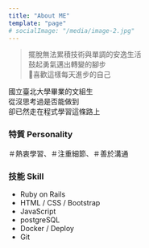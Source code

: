 ```yaml
---
title: "About ME"
template: "page"
# socialImage: "/media/image-2.jpg"
---
```


> 擺脫無法累積技術與單調的安逸生活  
> 鼓起勇氣邁出轉變的腳步  
> 喜歡這樣每天進步的自己
  

國立臺北大學畢業的文組生  
從沒思考過是否能做到  
卻已然走在程式學習這條路上  

### 特質 Personality
＃熱衷學習、＃注重細節、＃善於溝通

### 技能 Skill
* Ruby on Rails
* HTML / CSS / Bootstrap
* JavaScript
* postgreSQL
* Docker / Deploy
* Git